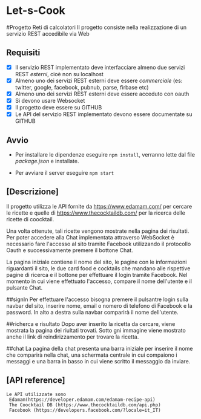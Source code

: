 # Let-s-Cook
#Progetto Reti di calcolatori
Il progetto consiste nella realizzazione di un servizio REST accedibile via Web

## **Requisiti**
- [x] Il servizio REST implementato deve interfacciare almeno due servizi REST *esterni*, cioè non su localhost
- [x] Almeno uno dei servizi REST esterni deve essere *commerciale* (es: twitter, google, facebook, pubnub, parse, firbase etc)
- [x] Almeno uno dei servizi REST esterni deve essere acceduto con oauth
- [x] Si devono usare Websocket
- [x] Il progetto deve essere su GITHUB
- [x] Le API del servizio REST implementato devono essere documentate su GITHUB

## **Avvio**

- Per installare le dipendenze eseguire `npm install`, verranno lette dal file *package.json* e installate.

- Per avviare il server eseguire `npm start`


## [Descrizione]

Il progetto utilizza le API fornite da https://www.edamam.com/ per cercare le ricette e quelle di https://www.thecocktaildb.com/ per la ricerca delle ricette di coocktail.

Una volta ottenute, tali ricette vengono mostrate nella pagina dei risultati.
Per poter accedere alla Chat implementata attraverso WebSocket è necessario fare l'accesso al sito tramite Facebook utilizzando il protocollo Oauth  e successivamente premere il bottone Chat.

La pagina iniziale contiene il nome del sito, le pagine con le informazioni riguardanti il sito, le due card  food e cocktails che mandano alle rispettive pagine di ricerca e il bottone per effettuare il login tramite Facebook. Nel momento in cui viene effettuato l'accesso, compare il nome dell'utente e il pulsante Chat.

##signIn
Per effettuare l'accesso bisogna premere il pulsantre login sulla navbar del sito, inserire nome, email o nomero di telefono di Facebook e la password. In alto a destra sulla navbar comparirà il nome dell'utente.

##richerca e risultato
Dopo aver inserito la ricetta da cercare, viene mostrata la pagina dei riultati trovati. Sotto gni immagine viene mostrato anche il link di reindirizzamento per trovare la ricetta.

##chat
La pagina della chat presenta una barra iniziale per inserire il nome che comparirà nella chat, una schermata centrale in cui compaiono i messaggi e una barra in basso in cui viene scritto il messaggio da inviare.


## [API reference]

    Le API utilizzate sono 
     Edamam(https://developer.edamam.com/edamam-recipe-api)
     The Coocktail DB (https://www.thecocktaildb.com/api.php)
     Facebook (https://developers.facebook.com/?locale=it_IT)



